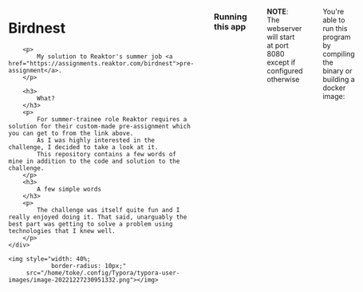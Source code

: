 <div style="display: flex">
    <div style="display: flex;
            justify-content: space-between;
            gap: 40px;">
    <div>
        <h1>Birdnest</h1>

        <p>
            My solution to Reaktor's summer job <a href="https://assignments.reaktor.com/birdnest">pre-assignment</a>.
        </p>

        <h3>
            What?
        </h3>
        <p>
            For summer-trainee role Reaktor requires a solution for their custom-made pre-assignment which you can get to from the link above. 
            As I was highly interested in the challenge, I decided to take a look at it.
            This repository contains a few words of mine in addition to the code and solution to the challenge.
        </p>
        <h3>
            A few simple words
        </h3>
        <p>
            The challenge was itself quite fun and I really enjoyed doing it. That said, unarguably the best part was getting to solve a problem using technologies that I knew well.
        </p>
    </div>

    <img style="width: 40%;
                border-radius: 10px;" 
         src="/home/toke/.config/Typora/typora-user-images/image-20221227230951332.png"></img>
</div>

### Running this app

**NOTE**: The webserver will start at port 8080 except if configured otherwise

You're able to run this program by compiling the binary or building a docker image:

- Building the binary

  ```bash
  $ go build . -o birdnest-server
  $ ./birdnest-server
  ```

- Building and running docker image

  ```bash
  $ sudo docker build -t birdnest
  
  # with docker-compose (don't detach)
  $ sudo docker-compose up
  # with docker-compose (detach, a.k.a. run in the background)
  $ sudo docker-compose up -d
  ```


### Caveats

- The website is not the most optimized as it always re-renders all pilots on each view update.
